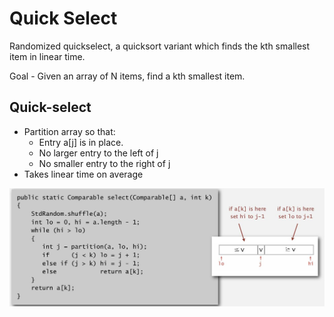 # Quick Select

Randomized quickselect, a quicksort variant which finds the kth smallest item in linear time.

Goal - Given an array of N items, find a kth smallest item.

## Quick-select

- Partition array so that:
  - Entry a[j] is in place.
  - No larger entry to the left of j
  - No smaller entry to the right of j
- Takes linear time on average

![image](../../media/Quick-Select-image1.jpg)

